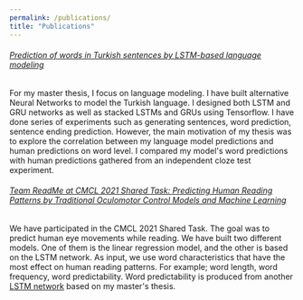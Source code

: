```yaml
---
permalink: /publications/
title: "Publications"
---
```


###### [Prediction of words in Turkish sentences by LSTM-based language modeling](https://open.metu.edu.tr/bitstream/handle/11511/89662/12626308.pdf)
For my master thesis, I focus on language modeling. I have built alternative Neural Networks to model the Turkish language. I designed both LSTM and GRU networks as well as stacked LSTMs and GRUs using Tensorflow. I have done series of experiments such as generating sentences, word prediction, sentence ending prediction. However, the main motivation of my thesis was to explore the correlation between my language model predictions and human predictions on word level. I compared my model's word predictions with human predictions gathered from an independent cloze test experiment.


###### [Team ReadMe at CMCL 2021 Shared Task: Predicting Human Reading Patterns by Traditional Oculomotor Control Models and Machine Learning](https://aclanthology.org/2021.cmcl-1.17.pdf)
We have participated in the CMCL 2021 Shared Task. The goal was to predict human eye movements while reading. We have built two different models. One of them is the linear regression model, and the other is based on the LSTM network. As input, we use word characteristics that have the most effect on human reading patterns. For example; word length, word frequency, word predictability. Word predictability is produced from another [LSTM network](https://open.metu.edu.tr/bitstream/handle/11511/89662/12626308.pdf) based on my master's thesis.
